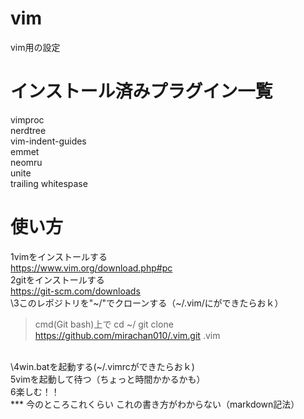 # vim
vim用の設定
# インストール済みプラグイン一覧
vimproc
<br>
nerdtree
<br>
vim-indent-guides
<br>
emmet
<br>
neomru
<br>
unite
<br>
trailing whitespase
<br>

# 使い方
1vimをインストールする
<br>
<https://www.vim.org/download.php#pc>
<br>
2gitをインストールする
<br>
<https://git-scm.com/downloads>
<br>
\3このレポジトリを"~/"でクローンする（~/.vim/にができたらおｋ）
<br>

>cmd(Git bash)上で
>cd ~/
>git clone https://github.com/mirachan010/.vim.git .vim

<br>
\4win.batを起動する(~/.vimrcができたらおｋ)
<br>
5vimを起動して待つ（ちょっと時間かかるかも）
<br>
6楽しむ！！
<br>
***
今のところこれくらい
これの書き方がわからない（markdown記法）
